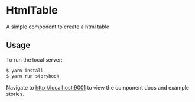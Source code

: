 # HtmlTable
A simple component to create a html table


## Usage

To run the local server:

```bash
$ yarn install
$ yarn run storybook
```

Navigate to [http://localhost:9001](http://localhost:9001) to view the component docs and example stories.